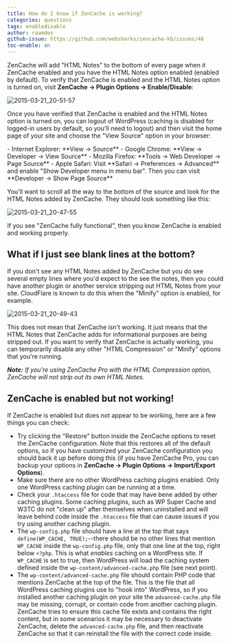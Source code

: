 ```yaml
---
title: How do I know if ZenCache is working?
categories: questions
tags: enabledisable
author: raamdev
github-issue: https://github.com/websharks/zencache-kb/issues/48
toc-enable: on
---
```


ZenCache will add "HTML Notes" to the bottom of every page when it ZenCache enabled and you have the HTML Notes option enabled (enabled by default). To verify that ZenCache is enabled and the HTML Notes option is turned on, visit **ZenCache → Plugin Options → Enable/Disable**:

![2015-03-21_20-51-57](https://cloud.githubusercontent.com/assets/53005/6767556/b5b0c124-d00c-11e4-8ca4-ba13a16295f3.png)

Once you have verified that ZenCache is enabled and the HTML Notes option is turned on, you can logout of WordPress (caching is disabled for logged-in users by default, so you'll need to logout) and then visit the home page of your site and choose the "View Source" option in your browser:

<div class="li-margins"></div>
- Internet Explorer: **View → Source**
- Google Chrome: **View → Developer → View Source**
- Mozilla Firefox: **Tools → Web Developer → Page Source**
- Apple Safari: Visit **Safari → Preferences → Advanced** and enable "Show Developer menu in menu bar". Then you can visit **Developer → Show Page Source**

You'll want to scroll all the way to the bottom of the source and look for the HTML Notes added by ZenCache. They should look something like this:

![2015-03-21_20-47-55](https://cloud.githubusercontent.com/assets/53005/6767563/f80d40ce-d00c-11e4-8891-0f110a005d97.png)

If you see "ZenCache fully functional", then you know ZenCache is enabled and working properly.

## What if I just see blank lines at the bottom?

If you don't see any HTML Notes added by ZenCache but you do see several empty lines where you'd expect to the see the notes, then you could have another plugin or another service stripping out HTML Notes from your site. CloudFlare is known to do this when the "Minify" option is enabled, for example.

![2015-03-21_20-49-43](https://cloud.githubusercontent.com/assets/53005/6767568/3787d2aa-d00d-11e4-9e73-4f026181b44b.png)

This does not mean that ZenCache isn't working. It just means that the HTML Notes that ZenCache adds for informational purposes are being stripped out. If you want to verify that ZenCache is actually working, you can temporarily disable any other "HTML Compression" or "Minify" options that you're running.

_**Note:** If you're using ZenCache Pro with the HTML Compression option, ZenCache will not strip out its own HTML Notes._

## ZenCache is enabled but not working!

If ZenCache is enabled but does not appear to be working, here are a few things you can check:

- Try clicking the "Restore" button inside the ZenCache options to reset the ZenCache configuration. Note that this restores all of the default options, so if you have customized your ZenCache configuration you should back it up before doing this (if you have ZenCache Pro, you can backup your options in **ZenCache → Plugin Options → Import/Export Options**). 
- Make sure there are no other WordPress caching plugins enabled. Only one WordPress caching plugin can be running at a time.
- Check your `.htaccess` file for code that may have bene added by other caching plugins. Some caching plugins, such as WP Super Cache and W3TC do not "clean up" after themselves when uninstalled and will leave behind code inside the `.htaccess` file that can cause issues if you try using another caching plugin.
- The `wp-config.php` file should have a line at the top that says `define(WP_CACHE, TRUE);`--there should be no other lines that mention `WP_CACHE` inside the `wp-config.php` file, only that one line at the top, right below `<?php`. This is what _enables_ caching on a WordPress site. If `WP_CACHE` is set to true, then WordPress will load the caching system defined inside the `wp-content/advanced-cache.php` file (see next point). 
- The `wp-content/advanced-cache.php` file should contain PHP code that mentions ZenCache at the top of the file. This is the file that all WordPress caching plugins use to "hook into" WordPress, so if you installed another caching plugin on your site the `advanced-cache.php` file may be missing, corrupt, or contain code from another caching plugin. ZenCache tries to ensure this cache file exists and contains the right content, but in some scenarios it may be necessary to deactivate ZenCache, delete the `advanced-cache.php` file, and then reactivate ZenCache so that it can reinstall the file with the correct code inside.
